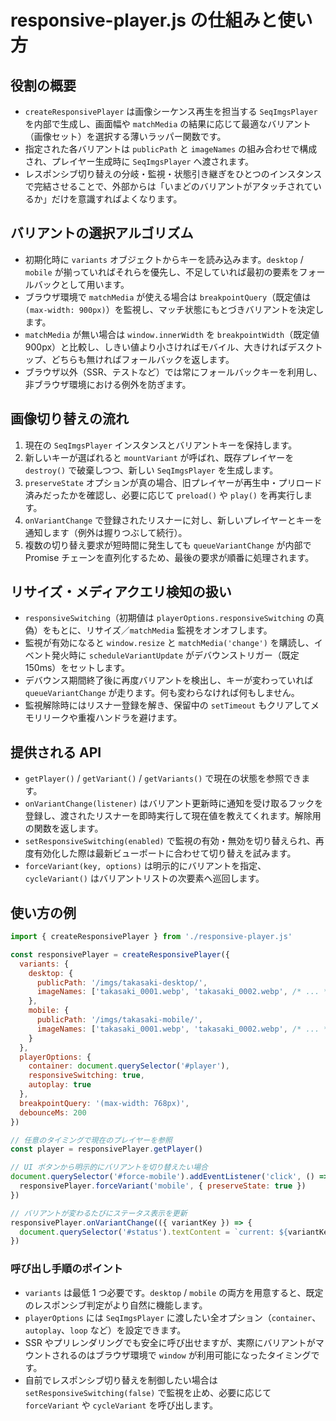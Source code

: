 # responsive-player.js の仕組みと使い方

## 役割の概要
- `createResponsivePlayer` は画像シーケンス再生を担当する `SeqImgsPlayer` を内部で生成し、画面幅や `matchMedia` の結果に応じて最適なバリアント（画像セット）を選択する薄いラッパー関数です。
- 指定された各バリアントは `publicPath` と `imageNames` の組み合わせで構成され、プレイヤー生成時に `SeqImgsPlayer` へ渡されます。
- レスポンシブ切り替えの分岐・監視・状態引き継ぎをひとつのインスタンスで完結させることで、外部からは「いまどのバリアントがアタッチされているか」だけを意識すればよくなります。

## バリアントの選択アルゴリズム
- 初期化時に `variants` オブジェクトからキーを読み込みます。`desktop` / `mobile` が揃っていればそれらを優先し、不足していれば最初の要素をフォールバックとして用います。
- ブラウザ環境で `matchMedia` が使える場合は `breakpointQuery`（既定値は `(max-width: 900px)`）を監視し、マッチ状態にもとづきバリアントを決定します。
- `matchMedia` が無い場合は `window.innerWidth` を `breakpointWidth`（既定値 900px）と比較し、しきい値より小さければモバイル、大きければデスクトップ、どちらも無ければフォールバックを返します。
- ブラウザ以外（SSR、テストなど）では常にフォールバックキーを利用し、非ブラウザ環境における例外を防ぎます。

## 画像切り替えの流れ
1. 現在の `SeqImgsPlayer` インスタンスとバリアントキーを保持します。
2. 新しいキーが選ばれると `mountVariant` が呼ばれ、既存プレイヤーを `destroy()` で破棄しつつ、新しい `SeqImgsPlayer` を生成します。
3. `preserveState` オプションが真の場合、旧プレイヤーが再生中・プリロード済みだったかを確認し、必要に応じて `preload()` や `play()` を再実行します。
4. `onVariantChange` で登録されたリスナーに対し、新しいプレイヤーとキーを通知します（例外は握りつぶして続行）。
5. 複数の切り替え要求が短時間に発生しても `queueVariantChange` が内部で Promise チェーンを直列化するため、最後の要求が順番に処理されます。

## リサイズ・メディアクエリ検知の扱い
- `responsiveSwitching`（初期値は `playerOptions.responsiveSwitching` の真偽）をもとに、リサイズ／`matchMedia` 監視をオンオフします。
- 監視が有効になると `window.resize` と `matchMedia('change')` を購読し、イベント発火時に `scheduleVariantUpdate` がデバウンストリガー（既定 150ms）をセットします。
- デバウンス期間終了後に再度バリアントを検出し、キーが変わっていれば `queueVariantChange` が走ります。何も変わらなければ何もしません。
- 監視解除時にはリスナー登録を解き、保留中の `setTimeout` もクリアしてメモリリークや重複ハンドラを避けます。

## 提供される API
- `getPlayer()` / `getVariant()` / `getVariants()` で現在の状態を参照できます。
- `onVariantChange(listener)` はバリアント更新時に通知を受け取るフックを登録し、渡されたリスナーを即時実行して現在値を教えてくれます。解除用の関数を返します。
- `setResponsiveSwitching(enabled)` で監視の有効・無効を切り替えられ、再度有効化した際は最新ビューポートに合わせて切り替えを試みます。
- `forceVariant(key, options)` は明示的にバリアントを指定、`cycleVariant()` はバリアントリストの次要素へ巡回します。

## 使い方の例
```js
import { createResponsivePlayer } from './responsive-player.js'

const responsivePlayer = createResponsivePlayer({
  variants: {
    desktop: {
      publicPath: '/imgs/takasaki-desktop/',
      imageNames: ['takasaki_0001.webp', 'takasaki_0002.webp', /* ... */]
    },
    mobile: {
      publicPath: '/imgs/takasaki-mobile/',
      imageNames: ['takasaki_0001.webp', 'takasaki_0002.webp', /* ... */]
    }
  },
  playerOptions: {
    container: document.querySelector('#player'),
    responsiveSwitching: true,
    autoplay: true
  },
  breakpointQuery: '(max-width: 768px)',
  debounceMs: 200
})

// 任意のタイミングで現在のプレイヤーを参照
const player = responsivePlayer.getPlayer()

// UI ボタンから明示的にバリアントを切り替えたい場合
document.querySelector('#force-mobile').addEventListener('click', () => {
  responsivePlayer.forceVariant('mobile', { preserveState: true })
})

// バリアントが変わるたびにステータス表示を更新
responsivePlayer.onVariantChange(({ variantKey }) => {
  document.querySelector('#status').textContent = `current: ${variantKey}`
})
```

### 呼び出し手順のポイント
- `variants` は最低 1 つ必要です。`desktop` / `mobile` の両方を用意すると、既定のレスポンシブ判定がより自然に機能します。
- `playerOptions` には `SeqImgsPlayer` に渡したい全オプション（`container`、`autoplay`、`loop` など）を設定できます。
- SSR やプリレンダリングでも安全に呼び出せますが、実際にバリアントがマウントされるのはブラウザ環境で `window` が利用可能になったタイミングです。
- 自前でレスポンシブ切り替えを制御したい場合は `setResponsiveSwitching(false)` で監視を止め、必要に応じて `forceVariant` や `cycleVariant` を呼び出します。
